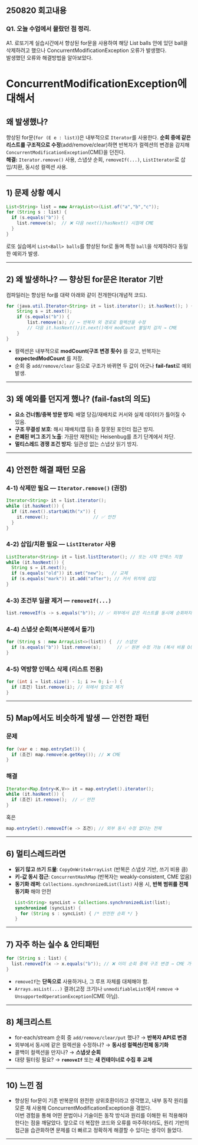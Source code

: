 ## 250820 회고내용

### Q1. 오늘 수업에서 몰랐던 점 정리.
A1. 
로또기계 실습시간에서 향상된 for문을 사용하여 해당 List<Ball> balls 안에 있던 ball을 삭제하려고 했으나 ConcurrentModificationException 오류가 발생했다.  
발생했던 오류와 해결방법을 알아보았다.
# ConcurrentModificationException에 대해서

## 왜 발생했나?
향상된 for문(`for (E e : list)`)은 내부적으로 `Iterator`를 사용한다. **순회 중에 같은 리스트를 구조적으로 수정**(add/remove/clear)하면 반복자가 컬렉션의 변경을 감지해 `ConcurrentModificationException`(CME)을 던진다.  
**해결:** `Iterator.remove()` 사용, 스냅샷 순회, `removeIf(...)`, `ListIterator`로 삽입/치환, 동시성 컬렉션 사용.

---

## 1) 문제 상황 예시
```java
List<String> list = new ArrayList<>(List.of("a","b","c"));
for (String s : list) {
  if (s.equals("b")) {
    list.remove(s);  // ❌ 다음 next()/hasNext() 시점에 CME
  }
}
```

로또 실습에서 `List<Ball> balls`를 향상된 for로 돌며 특정 `ball`을 삭제하려다 동일한 예외가 발생.

---

## 2) 왜 발생하나? — 향상된 for문은 Iterator 기반
컴파일러는 향상된 for를 대략 아래와 같이 전개한다(개념적 코드).

```java
for (java.util.Iterator<String> it = list.iterator(); it.hasNext(); ) {
    String s = it.next();
    if (s.equals("b")) {
        list.remove(s); // ← 반복자 외 경로로 컬렉션을 수정
        // 다음 it.hasNext()/it.next()에서 modCount 불일치 감지 → CME
    }
}
```

- 컬렉션은 내부적으로 **modCount(구조 변경 횟수)** 를 갖고, 반복자는 **expectedModCount** 를 저장.
- 순회 중 `add/remove/clear` 등으로 구조가 바뀌면 두 값이 어긋나 **fail-fast**로 예외 발생.

---

## 3) 왜 예외를 던지게 했나? (fail-fast의 의도)
- **요소 건너뜀/중복 방문 방지**: 배열 당김/재배치로 커서와 실제 데이터가 틀어질 수 있음.
- **구조 무결성 보호**: 해시 재배치(맵 등) 중 잘못된 포인터 접근 방지.
- **은폐된 버그 조기 노출**: 가끔만 재현되는 Heisenbug를 초기 단계에서 차단.
- **멀티스레드 경쟁 조건 방지**: 일관성 없는 스냅샷 읽기 방지.

---

## 4) 안전한 해결 패턴 모음

### 4-1) 삭제만 필요 — `Iterator.remove()` (권장)
```java
Iterator<String> it = list.iterator();
while (it.hasNext()) {
  if (it.next().startsWith("x")) {
    it.remove();                 // ✅ 안전
  }
}
```

### 4-2) 삽입/치환 필요 — `ListIterator` 사용
```java
ListIterator<String> it = list.listIterator(); // 또는 시작 인덱스 지정
while (it.hasNext()) {
  String s = it.next();
  if (s.equals("old")) it.set("new");   // 교체
  if (s.equals("mark")) it.add("after"); // 커서 위치에 삽입
}
```

### 4-3) 조건부 일괄 제거 — `removeIf(...)`
```java
list.removeIf(s -> s.equals("b")); // ✅ 외부에서 같은 리스트를 동시에 순회하지 않는 전제
```

### 4-4) 스냅샷 순회(복사본에서 돌기)
```java
for (String s : new ArrayList<>(list)) {  // 스냅샷
  if (s.equals("b")) list.remove(s);      // ✅ 원본 수정 가능 (복사 비용 O(n))
}
```

### 4-5) 역방향 인덱스 삭제 (리스트 전용)
```java
for (int i = list.size() - 1; i >= 0; i--) {
  if (조건) list.remove(i); // 뒤에서 앞으로 제거
}
```

---

## 5) Map에서도 비슷하게 발생 — 안전한 패턴
### 문제
```java
for (var e : map.entrySet()) {
  if (조건) map.remove(e.getKey()); // ❌ CME
}
```

### 해결
```java
Iterator<Map.Entry<K,V>> it = map.entrySet().iterator();
while (it.hasNext()) {
  if (조건) it.remove();  // ✅ 안전
}
```

혹은
```java
map.entrySet().removeIf(e -> 조건); // 외부 동시 수정 없다는 전제
```

---

## 6) 멀티스레드라면
- **읽기 많고 쓰기 드묾**: `CopyOnWriteArrayList` (반복은 스냅샷 기반, 쓰기 비용 큼)
- **키-값 동시 접근**: `ConcurrentHashMap` (반복자는 weakly-consistent, CME 없음)
- **동기화 래퍼**: `Collections.synchronizedList(list)` 사용 시, **반복 범위를 전체 동기화** 해야 안전
  ```java
  List<String> syncList = Collections.synchronizedList(list);
  synchronized (syncList) {
    for (String s : syncList) { /* 안전한 순회 */ }
  }
  ```

---

## 7) 자주 하는 실수 & 안티패턴
```java
for (String s : list) {
  list.removeIf(x -> x.equals("b")); // ❌ 이미 순회 중에 구조 변경 → CME 가능
}
```
- `removeIf`는 **단독으로** 사용하거나, 그 루프 자체를 대체해야 함.
- `Arrays.asList(...)` 결과(고정 크기)나 `unmodifiableList`에서 `remove` → `UnsupportedOperationException`(CME 아님).

---

## 8) 체크리스트
- for-each/stream 순회 중 `add/remove/clear/put` 했나? → **반복자 API로 변경**
- 외부에서 동시에 같은 컬렉션을 수정하나? → **동시성 컬렉션/전체 동기화**
- 콜백이 컬렉션을 만지나? → **스냅샷 순회**
- 대량 필터링 필요? → **`removeIf`** 또는 **새 컨테이너로 수집 후 교체**

---

## 10) 느낀 점 
- 향상된 for문이 기존 반복문의 완전한 상위호환이라고 생각했고, 내부 동작 원리를 모른 채 사용해 ConcurrentModificationException을 겪었다.  
  이번 경험을 통해 어떤 문법이나 기술이든 동작 방식과 원리를 이해한 뒤 적용해야 한다는 점을 깨달았다. 앞으로 더 복잡한 코드와 오류를 마주하더라도, 원리 기반의 접근을 습관화하면 문제를 더 빠르고 정확하게 해결할 수 있다는 생각이 들었다.
  
---
